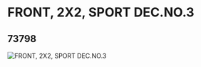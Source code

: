 # FRONT, 2X2, SPORT DEC.NO.3
## 73798
![FRONT, 2X2, SPORT DEC.NO.3](https://lc-www-live-s.legocdn.com/media/bricks/5/2/4655887.jpg)
